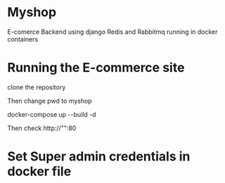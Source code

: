 # Myshop
E-comerce Backend using django Redis and Rabbitmq running in docker containers

# Running the E-commerce site
clone the repository

Then  change pwd to myshop


docker-compose up --build -d

Then check http://"<ip>":80


# Set Super admin credentials in docker file